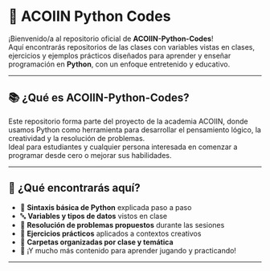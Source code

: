 # 🐍 ACOIIN Python Codes

¡Bienvenido/a al repositorio oficial de **ACOIIN-Python-Codes**!  
Aquí encontrarás repositorios de las clases con variables vistas en clases, ejercicios y ejemplos prácticos diseñados para aprender y enseñar programación en **Python**, con un enfoque entretenido y educativo.

---

## 📚 ¿Qué es ACOIIN-Python-Codes?

Este repositorio forma parte del proyecto de la academia ACOIIN, donde usamos Python como herramienta para desarrollar el pensamiento lógico, la creatividad y la resolución de problemas.  
Ideal para estudiantes y cualquier persona interesada en comenzar a programar desde cero o mejorar sus habilidades.

---

## 🧠 ¿Qué encontrarás aquí?

- 🧾 **Sintaxis básica de Python** explicada paso a paso  
- 🔤 **Variables y tipos de datos** vistos en clase  
- 🧩 **Resolución de problemas propuestos** durante las sesiones  
- 🎯 **Ejercicios prácticos** aplicados a contextos creativos  
- 📁 **Carpetas organizadas por clase y temática**  
- 🚀 ¡Y mucho más contenido para aprender jugando y practicando!

---
